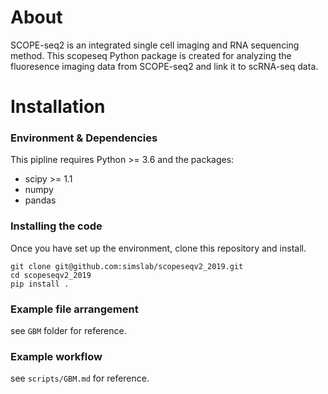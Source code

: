 # About
SCOPE-seq2 is an integrated single cell imaging and RNA sequencing method. This scopeseq Python package is created for analyzing the fluoresence imaging data from SCOPE-seq2 and link it to scRNA-seq data. 

# Installation
### Environment & Dependencies
This pipline requires Python >= 3.6 and the packages:
- scipy >= 1.1
- numpy
- pandas

### Installing the code 
Once you have set up the environment, clone this repository and install.
```
git clone git@github.com:simslab/scopeseqv2_2019.git
cd scopeseqv2_2019
pip install .
```

### Example file arrangement
see `GBM` folder for reference.

### Example workflow
see `scripts/GBM.md` for reference. 
